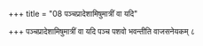 +++
title = "08 पञ्चप्रादेशामिषुमात्रीं वा यदि"

+++
पञ्चप्रादेशामिषुमात्रीं वा यदि पञ्च पशवो भवन्तीति वाजसनेयकम् ८